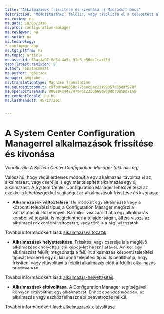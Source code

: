 ```yaml
---
title: "Alkalmazások frissítése és kivonása |} Microsoft Docs"
description: "Módosításához, felülír, vagy távolítsa el a telepített alkalmazások System Center Configuration Manager használatával."
ms.custom: na
ms.date: 10/06/2016
ms.prod: configuration-manager
ms.reviewer: na
ms.suite: na
ms.technology:
- configmgr-app
ms.tgt_pltfrm: na
ms.topic: article
ms.assetid: 68ac8a07-8e54-4a3c-91e3-e50dc1cabf5d
caps.latest.revision: 9
author: robstackmsft
ms.author: robstack
manager: angrobe
ms.translationtype: Machine Translation
ms.sourcegitcommit: c9fb0fa46058c773eec6ac23999357d35d9f970f
ms.openlocfilehash: 805e04c447747b4d12350b692880dbc005bd7168
ms.contentlocale: hu-hu
ms.lasthandoff: 05/17/2017


---
```

# <a name="update-and-retire-applications-with-system-center-configuration-manager"></a>A System Center Configuration Managerrel alkalmazások frissítése és kivonása

*Vonatkozik: A System Center Configuration Manager (aktuális ág)*


Valószínű, hogy végül érdemes módosítja egy alkalmazás, távolítsa el az alkalmazást, vagy cserélje le egy már telepített alkalmazás egy új alkalmazást. A System Center Configuration Manager lehetővé teszi az ezekkel a lehetőségekkel segítséget az alkalmazások frissítése és kivonása:  

-   **Alkalmazások változtatása**. Ha módosít egy alkalmazás vagy a központi telepítési típus, a Configuration Manager megőrzi a változtatások előzményeit. Bármikor visszaállíthatja egy alkalmazás korábbi változatát. Is megtekintheti a tulajdonságait, állítsa vissza az alkalmazások korábbi változatait, vagy törölje a régi változatok.  

  További információkért lásd: [alkalmazásváltozatok](revise-and-supersede-applications.md#application-revisions).  

-   **Alkalmazások helyettesítése**. Frissítés, vagy cserélje le a meglévő alkalmazások helyettesítési kapcsolat használatával. Amikor egy alkalmazást felülír, megadhatja a felülírt alkalmazás központi telepítési típusát lecseréli egy új központi telepítési típus. Is beállíthatja, hogy frissíteni vagy eltávolítani a felülírt alkalmazás előtt a felülírt alkalmazás telepítve van.  

  További információkért lásd: [alkalmazás-helyettesítés](revise-and-supersede-applications.md#application-supersedence).  

-   **Alkalmazások eltávolítása**. A Configuration Manager segítségével könnyen eltávolíthat egy alkalmazást. Ehhez csendes módban, az alkalmazás vagy eszköz felhasználói beavatkozás nélkül.  

  További információkért lásd: [alkalmazások eltávolítása](uninstall-applications.md).  

